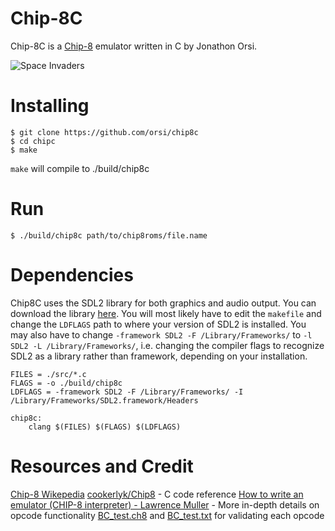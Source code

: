 # Chip-8C
Chip-8C is a [Chip-8](https://en.wikipedia.org/wiki/CHIP-8) emulator written in C by Jonathon Orsi.

![Space Invaders](https://raw.githubusercontent.com/orsi/chip8c/master/chip8c-cover.png)

# Installing
```
$ git clone https://github.com/orsi/chip8c
$ cd chipc
$ make
```

`make` will compile to ./build/chip8c

# Run
```
$ ./build/chip8c path/to/chip8roms/file.name
```

# Dependencies
Chip8C uses the SDL2 library for both graphics and audio output. You can download the library [here](https://www.libsdl.org/download-2.0.php). You will most likely have to edit the `makefile` and change the `LDFLAGS` path to where your version of SDL2 is installed. You may also have to change `-framework SDL2 -F /Library/Frameworks/` to `-l SDL2 -L /Library/Frameworks/`, i.e. changing the compiler flags to recognize SDL2 as a library rather than framework, depending on your installation.
```
FILES = ./src/*.c
FLAGS = -o ./build/chip8c
LDFLAGS = -framework SDL2 -F /Library/Frameworks/ -I /Library/Frameworks/SDL2.framework/Headers

chip8c:
	clang $(FILES) $(FLAGS) $(LDFLAGS)
```

# Resources and Credit
[Chip-8 Wikepedia](https://en.wikipedia.org/wiki/CHIP-8)
[cookerlyk/Chip8](https://github.com/cookerlyk/Chip8) - C code reference
[How to write an emulator (CHIP-8 interpreter) - Lawrence Muller](http://www.multigesture.net/articles/how-to-write-an-emulator-chip-8-interpreter/) - More in-depth details on opcode functionality
[BC_test.ch8](https://slack-files.com/T3CH37TNX-F3RF5KT43-0fb93dbd1f) and [BC_test.txt](https://slack-files.com/T3CH37TNX-F3RKEUKL4-b05ab4930d) for validating each opcode